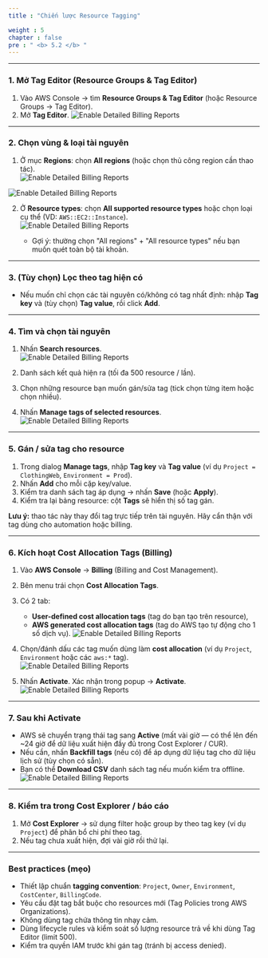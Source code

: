 ```yaml
---
title : "Chiến lược Resource Tagging"

weight : 5
chapter : false
pre : " <b> 5.2 </b> "
---
```


---

### 1. Mở Tag Editor (Resource Groups & Tag Editor)
1. Vào AWS Console → tìm **Resource Groups & Tag Editor** (hoặc Resource Groups → Tag Editor).  
2. Mở **Tag Editor**.
![Enable Detailed Billing Reports](/images/5/01.png?featherlight=false&width=90pc)

---

### 2. Chọn vùng & loại tài nguyên
1. Ở mục **Regions**: chọn **All regions** (hoặc chọn thủ công region cần thao tác).  
![Enable Detailed Billing Reports](/images/5/02.png?featherlight=false&width=90pc)

![Enable Detailed Billing Reports](/images/5/03.png?featherlight=false&width=90pc)

2. Ở **Resource types**: chọn **All supported resource types** hoặc chọn loại cụ thể (VD: `AWS::EC2::Instance`).  
![Enable Detailed Billing Reports](/images/5/04.png?featherlight=false&width=90pc)

   - Gợi ý: thường chọn "All regions" + "All resource types" nếu bạn muốn quét toàn bộ tài khoản.

---

### 3. (Tùy chọn) Lọc theo tag hiện có
- Nếu muốn chỉ chọn các tài nguyên có/không có tag nhất định: nhập **Tag key** và (tùy chọn) **Tag value**, rồi click **Add**.


---

### 4. Tìm và chọn tài nguyên
1. Nhấn **Search resources**.  
![Enable Detailed Billing Reports](/images/5/05.png?featherlight=false&width=90pc)

2. Danh sách kết quả hiện ra (tối đa 500 resource / lần).  
3. Chọn những resource bạn muốn gán/sửa tag (tick chọn từng item hoặc chọn nhiều).  
4. Nhấn **Manage tags of selected resources**.
![Enable Detailed Billing Reports](/images/5/08.png?featherlight=false&width=90pc)


---

### 5. Gán / sửa tag cho resource
1. Trong dialog **Manage tags**, nhập **Tag key** và **Tag value** (ví dụ `Project = ClothingWeb`, `Environment = Prod`).  
2. Nhấn **Add** cho mỗi cặp key/value.  
3. Kiểm tra danh sách tag áp dụng → nhấn **Save** (hoặc **Apply**).  
4. Kiểm tra lại bảng resource: cột **Tags** sẽ hiển thị số tag gán.

**Lưu ý:** thao tác này thay đổi tag trực tiếp trên tài nguyên. Hãy cẩn thận với tag dùng cho automation hoặc billing.

---

### 6. Kích hoạt Cost Allocation Tags (Billing)
1. Vào **AWS Console** → **Billing** (Billing and Cost Management).  

2. Bên menu trái chọn **Cost Allocation Tags**.  
3. Có 2 tab:
   - **User-defined cost allocation tags** (tag do bạn tạo trên resource),
   - **AWS generated cost allocation tags** (tag do AWS tạo tự động cho 1 số dịch vụ).
![Enable Detailed Billing Reports](/images/5/09.png?featherlight=false&width=90pc)

4. Chọn/đánh dấu các tag muốn dùng làm **cost allocation** (ví dụ `Project`, `Environment` hoặc các `aws:*` tag).  
![Enable Detailed Billing Reports](/images/5/10.png?featherlight=false&width=90pc)

5. Nhấn **Activate**. Xác nhận trong popup → **Activate**.
![Enable Detailed Billing Reports](/images/5/11.png?featherlight=false&width=90pc)



---

### 7. Sau khi Activate
- AWS sẽ chuyển trạng thái tag sang **Active** (mất vài giờ — có thể lên đến ~24 giờ để dữ liệu xuất hiện đầy đủ trong Cost Explorer / CUR).  
- Nếu cần, nhấn **Backfill tags** (nếu có) để áp dụng dữ liệu tag cho dữ liệu lịch sử (tùy chọn có sẵn).  
- Bạn có thể **Download CSV** danh sách tag nếu muốn kiểm tra offline.
![Enable Detailed Billing Reports](/images/5/12.png?featherlight=false&width=90pc)

---

### 8. Kiểm tra trong Cost Explorer / báo cáo
1. Mở **Cost Explorer** → sử dụng filter hoặc group by theo tag key (ví dụ `Project`) để phân bổ chi phí theo tag.  
2. Nếu tag chưa xuất hiện, đợi vài giờ rồi thử lại.

---

### Best practices (mẹo)
- Thiết lập chuẩn **tagging convention**: `Project`, `Owner`, `Environment`, `CostCenter`, `BillingCode`.  
- Yêu cầu đặt tag bắt buộc cho resources mới (Tag Policies trong AWS Organizations).  
- Không dùng tag chứa thông tin nhạy cảm.  
- Dùng lifecycle rules và kiểm soát số lượng resource trả về khi dùng Tag Editor (limit 500).  
- Kiểm tra quyền IAM trước khi gán tag (tránh bị access denied).
